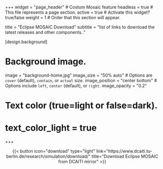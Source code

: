+++
widget = "page_header" # Costum Mosaic feature
headless = true  # This file represents a page section.
active = true  # Activate this widget? true/false
weight = 1  # Order that this section will appear.

title = "Eclipse&nbsp;MOSAIC Download"
subtitle = "list of links to download the latest releases and other components.."

[design.background]
  # Background image.
  image = "background-home.jpg"
  image_size = "50% auto"  #  Options are `cover` (default), `contain`, or `actual` size.
  image_position = "center bottom"  # Options include `left`, `center` (default), or `right`.
  image_opacity = "0.2"
  
  # Text color (true=light or false=dark).
  # text_color_light = true

+++

<div style="text-align: center;">
{{< button icon="download" type="light" link="https://www.dcaiti.tu-berlin.de/research/simulation/download/" title="Download Eclipse MOSAIC from DCAITI mirror" >}}
</div>